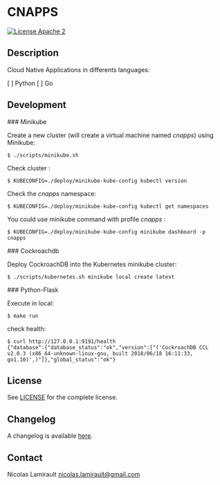# CNAPPS

[![License Apache 2][badge-license]](LICENSE)

## Description

Cloud Native Applications in differents languages:

[ ] Python
[ ] Go

## Development

### Minikube

Create a new cluster (will create a virtual machine named *cnapps*) using
Minikube:

    $ ./scripts/minikube.sh

Check cluster :

    $ KUBECONFIG=./deploy/minikube-kube-config kubectl version

Check the *cnapps* namespace:

    $ KUBECONFIG=./deploy/minikube-kube-config kubectl get namespaces

You could use minikube command with profile *cnapps* :

    $ KUBECONFIG=./deploy/minikube-kube-config minikube dashboard -p cnapps


### Cockroachdb

Deploy CockroachDB into the Kubernetes minikube cluster:

    $ ./scripts/kubernetes.sh minikube local create latest


### Python-Flask

Execute in local:

    $ make run

check health:

    $ curl http://127.0.0.1:9191/health
    {"database":{"database_status":"ok","version":["('CockroachDB CCL v2.0.3 (x86_64-unknown-linux-gnu, built 2018/06/18 16:11:33, go1.10)',)"]},"global_status":"ok"}


## License

See [LICENSE](LICENSE) for the complete license.


## Changelog

A changelog is available [here](ChangeLog.md).


## Contact

Nicolas Lamirault <nicolas.lamirault@gmail.com>



[badge-license]: https://img.shields.io/badge/license-Apache2-green.svg?style=flat
